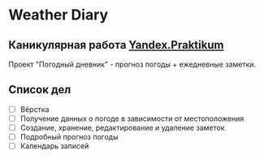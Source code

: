 # Weather Diary
## Каникулярная работа [Yandex.Praktikum](https://praktikum.yandex.ru)
Проект "Погодный дневник" - прогноз погоды + ежедневные заметки.

## Список дел
- [ ] Вёрстка
- [ ] Получение данных о погоде в зависимости от местоположения
- [ ] Создание, хранение, редактирование и удаление заметок
- [ ] Подробный прогноз погоды
- [ ] Календарь записей 
